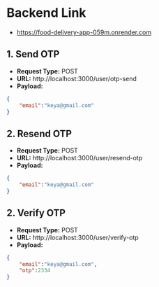 # Backend Link
- https://food-delivery-app-059m.onrender.com

## 1. Send OTP
- **Request Type:** POST
- **URL:** http://localhost:3000/user/otp-send
- **Payload:**
```JSON
{
    "email":"keya@gmail.com"
}
```

## 2. Resend OTP
- **Request Type:** POST
- **URL:** http://localhost:3000/user/resend-otp
- **Payload:**
```JSON
{
    "email":"keya@gmail.com"
}
```

## 2. Verify OTP
- **Request Type:** POST
- **URL:** http://localhost:3000/user/verify-otp
- **Payload:**
```JSON
{
    "email":"keya@gmail.com",
    "otp":2334
}
```